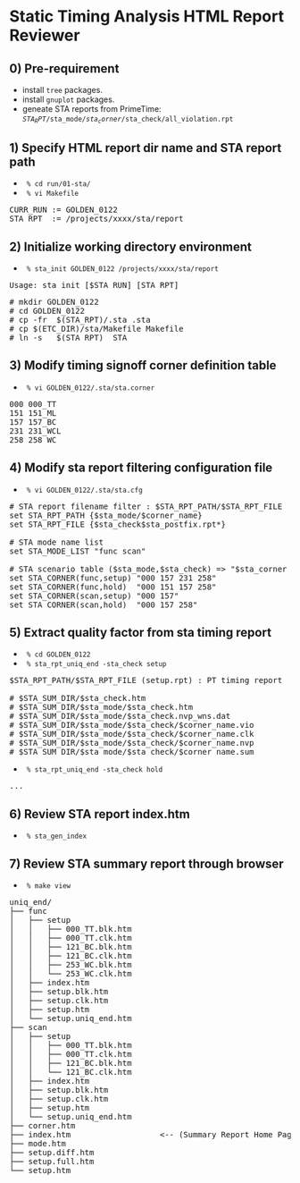 # Static Timing Analysis HTML Report Reviewer
## 0) Pre-requirement

+ install <code>tree</code> packages.
+ install <code>gnuplot</code> packages.
+ geneate STA reports from PrimeTime: 
  <code>$STA_RPT/$sta_mode/$sta_corner/$sta_check/all_violation.rpt</code>

## 1) Specify HTML report dir name and STA report path

+ <code> % cd run/01-sta/ </code>
+ <code> % vi Makefile </code>

<pre>
CURR_RUN := GOLDEN_0122
STA_RPT  := /projects/xxxx/sta/report
</pre>

## 2) Initialize working directory environment

+ <code> % sta_init GOLDEN_0122 /projects/xxxx/sta/report</code>

<pre>
Usage: sta_init [$STA_RUN] [STA_RPT]
</pre>

<pre>
# mkdir GOLDEN_0122
# cd GOLDEN_0122
# cp -fr  $(STA_RPT)/.sta .sta
# cp $(ETC_DIR)/sta/Makefile Makefile
# ln -s   $(STA_RPT)  STA
</pre>

## 3) Modify timing signoff corner definition table

+ <code> % vi GOLDEN_0122/.sta/sta.corner </code>

<pre>
000	000_TT
151	151_ML
157	157_BC
231	231_WCL
258	258_WC
</pre>

## 4) Modify sta report filtering configuration file

+ <code> % vi GOLDEN_0122/.sta/sta.cfg </code>

<pre>
# STA report filename filter : $STA_RPT_PATH/$STA_RPT_FILE
set STA_RPT_PATH {$sta_mode/$corner_name}
set STA_RPT_FILE {$sta_check$sta_postfix.rpt*}

# STA mode name list
set STA_MODE_LIST "func scan"

# STA scenario table ($sta_mode,$sta_check) => "$sta_corner ...."
set STA_CORNER(func,setup) "000 157 231 258"
set STA_CORNER(func,hold)  "000 151 157 258"
set STA_CORNER(scan,setup) "000 157"
set STA_CORNER(scan,hold)  "000 157 258"
</pre>

## 5) Extract quality factor from sta timing report

+ <code> % cd GOLDEN_0122 </code>
+ <code> % sta_rpt_uniq_end -sta_check setup </code>

<pre>
$STA_RPT_PATH/$STA_RPT_FILE (setup.rpt) : PT timing report

# $STA_SUM_DIR/$sta_check.htm
# $STA_SUM_DIR/$sta_mode/$sta_check.htm
# $STA_SUM_DIR/$sta_mode/$sta_check.nvp_wns.dat
# $STA_SUM_DIR/$sta_mode/$sta_check/$corner_name.vio
# $STA_SUM_DIR/$sta_mode/$sta_check/$corner_name.clk
# $STA_SUM_DIR/$sta_mode/$sta_check/$corner_name.nvp
# $STA_SUM_DIR/$sta_mode/$sta_check/$corner_name.sum
</pre>

+ <code> % sta_rpt_uniq_end -sta_check hold </code>

<pre>
...
</pre>

## 6) Review STA report index.htm
+ <code> % sta_gen_index </code>

## 7) Review STA summary report through browser

+ <code> % make view </code>

<pre>
uniq_end/
├── func
│   ├── setup
│   │   ├── 000_TT.blk.htm
│   │   ├── 000_TT.clk.htm
│   │   ├── 121_BC.blk.htm
│   │   ├── 121_BC.clk.htm
│   │   ├── 253_WC.blk.htm
│   │   └── 253_WC.clk.htm
│   ├── index.htm
│   ├── setup.blk.htm
│   ├── setup.clk.htm
│   ├── setup.htm
│   └── setup.uniq_end.htm
├── scan
│   ├── setup
│   │   ├── 000_TT.blk.htm
│   │   ├── 000_TT.clk.htm
│   │   ├── 121_BC.blk.htm
│   │   └── 121_BC.clk.htm
│   ├── index.htm
│   ├── setup.blk.htm
│   ├── setup.clk.htm
│   ├── setup.htm
│   └── setup.uniq_end.htm
├── corner.htm
├── index.htm                   <-- (Summary Report Home Page)
├── mode.htm
├── setup.diff.htm
├── setup.full.htm
└── setup.htm
</prev>
